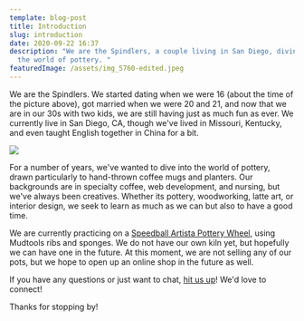 ```yaml
---
template: blog-post
title: Introduction
slug: introduction
date: 2020-09-22 16:37
description: "We are the Spindlers, a couple living in San Diego, diving into
  the world of pottery. "
featuredImage: /assets/img_5760-edited.jpeg
---
```

We are the Spindlers. We started dating when we were 16 (about the time of the picture above), got married when we were 20 and 21, and now that we are in our 30s with two kids, we are still having just as much fun as ever. We currently live in San Diego, CA, though we've lived in Missouri, Kentucky, and even taught English together in China for a bit.

![](/assets/img_0457.jpeg)

For a number of years, we've wanted to dive into the world of pottery, drawn particularly to hand-thrown coffee mugs and planters. Our backgrounds are in specialty coffee, web development, and nursing, but we've always been creatives. Whether its pottery, woodworking, latte art, or interior design, we seek to learn as much as we can but also to have a good time.

We are currently practicing on a [Speedball Artista Pottery Wheel](https://www.theceramicshop.com/product/576/artista-pottery-wheel-ci/?gclid=CjwKCAjw5Kv7BRBSEiwAXGDElTw2wL8y1tYRTiItwHszHZXFD1AFtxzkBxeFJ3XTpK9gNQFPUlSDRxoC3dwQAvD_BwE), using Mudtools ribs and sponges. We do not have our own kiln yet, but hopefully we can have one in the future. At this moment, we are not selling any of our pots, but we hope to open up an online shop in the future as well.

If you have any questions or just want to chat, [hit us up](/contact)! We'd love to connect!

Thanks for stopping by!